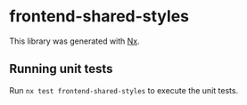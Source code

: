 # frontend-shared-styles

This library was generated with [Nx](https://nx.dev).

## Running unit tests

Run `nx test frontend-shared-styles` to execute the unit tests.
